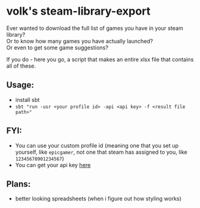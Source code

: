 # volk's steam-library-export

Ever wanted to download the full list of games you have in your steam library?  
Or to know how many games you have actually launched?  
Or even to get some game suggestions?

If you do - here you go, a script that makes an entire xlsx file that contains all of these.

## Usage:

- install sbt
- `sbt "run -usr <your profile id> -api <api key> -f <result file path>"`

## FYI:

- You can use your custom profile id (meaning one that you set up yourself, like `epicgamer`, not one that steam has
  assigned to you, like `12345678901234567`)
- You can get your api key [here](https://steamcommunity.com/dev/apikey)

## Plans:

- better looking spreadsheets (when i figure out how styling works)
